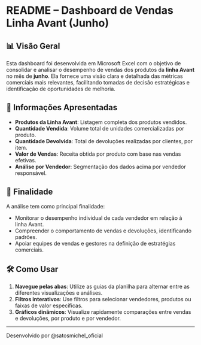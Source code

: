 # README – Dashboard de Vendas Linha Avant (Junho)

## 📊 Visão Geral

Esta dashboard foi desenvolvida em Microsoft Excel com o objetivo de consolidar e analisar o desempenho de vendas dos produtos da **linha Avant** no mês de **junho**. Ela fornece uma visão clara e detalhada das métricas comerciais mais relevantes, facilitando tomadas de decisão estratégicas e identificação de oportunidades de melhoria.

## 📌 Informações Apresentadas

- **Produtos da Linha Avant**: Listagem completa dos produtos vendidos.
- **Quantidade Vendida**: Volume total de unidades comercializadas por produto.
- **Quantidade Devolvida**: Total de devoluções realizadas por clientes, por item.
- **Valor de Vendas**: Receita obtida por produto com base nas vendas efetivas.
- **Análise por Vendedor**: Segmentação dos dados acima por vendedor responsável.

## 🎯 Finalidade

A análise tem como principal finalidade:

- Monitorar o desempenho individual de cada vendedor em relação à linha Avant.
- Compreender o comportamento de vendas e devoluções, identificando padrões.
- Apoiar equipes de vendas e gestores na definição de estratégias comerciais.

## 🛠️ Como Usar

1. **Navegue pelas abas**: Utilize as guias da planilha para alternar entre as diferentes visualizações e análises.
2. **Filtros interativos**: Use filtros para selecionar vendedores, produtos ou faixas de valor específicas.
3. **Gráficos dinâmicos**: Visualize rapidamente comparações entre vendas e devoluções, por produto e por vendedor.

---

Desenvolvido por @satosmichel_oficial
